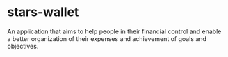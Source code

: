 # stars-wallet

An application that aims to help people in their financial control and enable a better organization of their expenses and achievement of goals and objectives.
